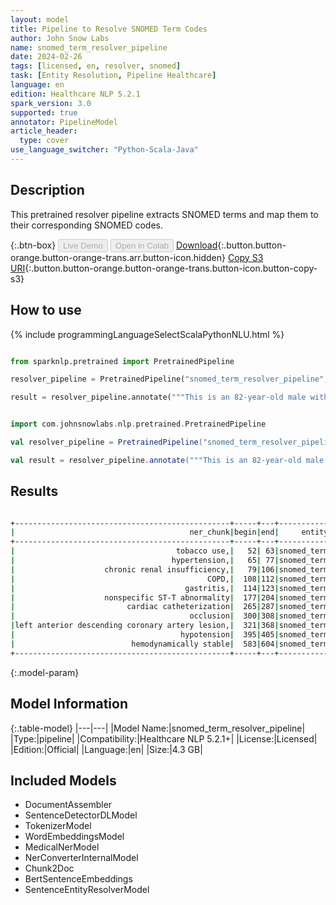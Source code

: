 ```yaml
---
layout: model
title: Pipeline to Resolve SNOMED Term Codes
author: John Snow Labs
name: snomed_term_resolver_pipeline
date: 2024-02-26
tags: [licensed, en, resolver, snomed]
task: [Entity Resolution, Pipeline Healthcare]
language: en
edition: Healthcare NLP 5.2.1
spark_version: 3.0
supported: true
annotator: PipelineModel
article_header:
  type: cover
use_language_switcher: "Python-Scala-Java"
---
```


## Description

This pretrained resolver pipeline extracts SNOMED terms and map them to their corresponding SNOMED codes.

{:.btn-box}
<button class="button button-orange" disabled>Live Demo</button>
<button class="button button-orange" disabled>Open in Colab</button>
[Download](https://s3.amazonaws.com/auxdata.johnsnowlabs.com/clinical/models/snomed_term_resolver_pipeline_en_5.2.1_3.0_1708963359168.zip){:.button.button-orange.button-orange-trans.arr.button-icon.hidden}
[Copy S3 URI](s3://auxdata.johnsnowlabs.com/clinical/models/snomed_term_resolver_pipeline_en_5.2.1_3.0_1708963359168.zip){:.button.button-orange.button-orange-trans.button-icon.button-copy-s3}

## How to use



<div class="tabs-box" markdown="1">
{% include programmingLanguageSelectScalaPythonNLU.html %}
  
```python

from sparknlp.pretrained import PretrainedPipeline

resolver_pipeline = PretrainedPipeline("snomed_term_resolver_pipeline", "en", "clinical/models")

result = resolver_pipeline.annotate("""This is an 82-year-old male with a history of prior tobacco use, hypertension, chronic renal insufficiency, COPD, gastritis, and TIA. He initially presented to Braintree with a nonspecific ST-T abnormality and was transferred to St. Margaret’s Center. He underwent cardiac catheterization because of occlusion of the mid left anterior descending coronary artery lesion, which was complicated by hypotension and bradycardia. He required atropine, IV fluids, and dopamine, possibly secondary to a vagal reaction. He was subsequently transferred to the CCU for close monitoring. He was hemodynamically stable at the time of admission to the CCU.""")

```
```scala

import com.johnsnowlabs.nlp.pretrained.PretrainedPipeline

val resolver_pipeline = PretrainedPipeline("snomed_term_resolver_pipeline", "en", "clinical/models")

val result = resolver_pipeline.annotate("""This is an 82-year-old male with a history of prior tobacco use, hypertension, chronic renal insufficiency, COPD, gastritis, and TIA. He initially presented to Braintree with a nonspecific ST-T abnormality and was transferred to St. Margaret’s Center. He underwent cardiac catheterization because of occlusion of the mid left anterior descending coronary artery lesion, which was complicated by hypotension and bradycardia. He required atropine, IV fluids, and dopamine, possibly secondary to a vagal reaction. He was subsequently transferred to the CCU for close monitoring. He was hemodynamically stable at the time of admission to the CCU.""")

```
</div>

## Results

```bash

+------------------------------------------------+-----+---+-----------+-----------+------------------------------------------------------------+------------------------------------------------------------+------------------------------------------------------------+------------------------------------------------------------+
|                                       ner_chunk|begin|end|     entity|snomed_code|                                                  resolution|                                                   all_codes|                                             all_resolutions|                                              all_aux_labels|
+------------------------------------------------+-----+---+-----------+-----------+------------------------------------------------------------+------------------------------------------------------------+------------------------------------------------------------+------------------------------------------------------------+
|                                    tobacco use,|   52| 63|snomed_term|  110483000|                                                 tobacco use|110483000:::39953003:::711013002:::57264008:::102407002::...|tobacco use:::tobacco - substance:::assessment of tobacco...|Clinical Finding:::Substance:::Procedure:::Organism:::Sub...|
|                                   hypertension,|   65| 77|snomed_term|   38341003|                                                hypertension|38341003:::270440008:::161501007:::73578008:::59621000:::...|hypertension:::hypertension monitored:::h/o: hypertension...|Clinical Finding:::Clinical Finding:::Context-dependent::...|
|                    chronic renal insufficiency,|   79|106|snomed_term|  723190009|                                 chronic renal insufficiency|723190009:::709044004:::42399005:::425369003:::90688005::...|chronic renal insufficiency:::chronic renal impairment:::...|Clinical Finding:::Clinical Finding:::Clinical Finding:::...|
|                                           COPD,|  108|112|snomed_term|   13645005|                                                        copd|13645005:::414400006:::223792000:::60349006:::223821008::...|copd:::coning:::clare:::ump:::cos:::ling:::cshase:::esp::...|Clinical Finding:::Clinical Finding:::Location:::Substanc...|
|                                      gastritis,|  114|123|snomed_term|    4556007|                                                   gastritis|4556007:::235656001:::42541005:::413241009:::108679100011...|gastritis:::chemical gastritis:::irritant gastritis:::sus...|Clinical Finding:::Clinical Finding:::Clinical Finding:::...|
|                    nonspecific ST-T abnormality|  177|204|snomed_term|  428750005|                                nonspecific st-t abnormality|428750005:::164934002:::2967003:::83456009:::93127002:::3...|nonspecific st-t abnormality:::ecg: t wave abnormal:::non...|Clinical Finding:::Clinical Finding:::Clinical Finding:::...|
|                         cardiac catheterization|  265|287|snomed_term|   41976001|                                     cardiac catheterization|41976001:::705923009:::721968000:::467735004:::129085009:...|cardiac catheterization:::cardiac catheter:::cardiac cath...|Procedure:::Physical Object:::Record Artifact:::Physical ...|
|                                       occlusion|  300|308|snomed_term|   50173008|                                                   occlusion|50173008:::263823007:::278684003:::246407001:::109501002:...|occlusion:::occluded:::functional occlusion:::method of o...|Morph Abnormality:::Qualifier Value:::Clinical Finding:::...|
|left anterior descending coronary artery lesion,|  321|368|snomed_term|  876859003|stenosis of anterior descending branch of left coronary a...|876859003:::371804009:::840608004:::1255623001:::12555690...|stenosis of anterior descending branch of left coronary a...|Clinical Finding:::Clinical Finding:::Clinical Finding:::...|
|                                     hypotension|  395|405|snomed_term|   45007003|                                                 hypotension|45007003:::241727003:::19721008:::28651003:::67763001:::9...|hypotension:::induced hypotension:::globe hypotension:::p...|Clinical Finding:::Procedure:::Clinical Finding:::Clinica...|
|                          hemodynamically stable|  583|604|snomed_term|  301459008|                                      hemodynamically stable|301459008:::301148008:::271651005:::409683007:::359746009...|hemodynamically stable:::pulse rate stable:::stable blood...|Clinical Finding:::Clinical Finding:::Clinical Finding:::...|
+------------------------------------------------+-----+---+-----------+-----------+------------------------------------------------------------+------------------------------------------------------------+------------------------------------------------------------+------------------------------------------------------------+


```

{:.model-param}
## Model Information

{:.table-model}
|---|---|
|Model Name:|snomed_term_resolver_pipeline|
|Type:|pipeline|
|Compatibility:|Healthcare NLP 5.2.1+|
|License:|Licensed|
|Edition:|Official|
|Language:|en|
|Size:|4.3 GB|

## Included Models

- DocumentAssembler
- SentenceDetectorDLModel
- TokenizerModel
- WordEmbeddingsModel
- MedicalNerModel
- NerConverterInternalModel
- Chunk2Doc
- BertSentenceEmbeddings
- SentenceEntityResolverModel
